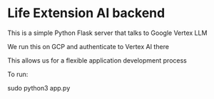 # Life Extension AI backend
This is a simple Python Flask server that talks to Google Vertex LLM

We run this on GCP and authenticate to Vertex AI there

This allows us for a flexible application development process

To run:

sudo python3 app.py



